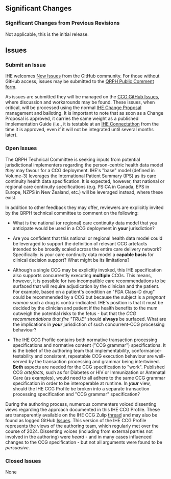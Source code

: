 
## Significant Changes

### Significant Changes from Previous Revisions

Not applicable, this is the initial release.

## Issues

### Submit an Issue

IHE welcomes [New Issues](https://github.com/IHE/QRPH.CCG/issues) from the GitHub community. 
For those without GitHub access, issues may be submitted to the [QRPH Public Comment form](https://www.ihe.net/QRPH_Public_Comments/).

As issues are submitted they will be managed on the [CCG GitHub Issues](https://github.com/IHE/QRPH.CCG/issues), where discussion and workarounds may be found. These issues, when critical, will be processed using the normal [IHE Change Proposal](https://wiki.ihe.net/index.php/Category:CPs) management and balloting. 
It is important to note that as soon as a Change Proposal is approved, it carries the same weight as a published Implementation Guide (i.e., it is testable at an [IHE Connectathon](https://www.ihe.net/participate/connectathon/) from the time it is approved, even if it will not be integrated until several months later).

### Open Issues

The QRPH Technical Committee is seeking inputs from potential jurisdictional implementers regarding the person-centric health data model *they* may favour for a CCG deployment. IHE's "base" model (defined in Volume-3) leverages the International Patient Summary (IPS) as its care continuity health data specification. It is expected, however, that national or regional care continuity specifications (e.g. PS:CA in Canada, EPS in Europe, NZPS in New Zealand, etc.) will be leveraged instead, where these exist. 

In addition to other feedback they may offer, reviewers are explicitly invited by the QRPH technical committee to comment on the following:

- What is the national (or regional) care continuity data model that you anticipate would be used in a CCG deployment in **your** jurisdiction?

- Are you confident that this national or regional health data model could be leveraged to support the definition of relevant CCG artefacts intended to be broadly scaled across the entire care delivery network? Specifically: is your care continuity data model a **capable basis** for clinical decision support? What might be its limitations?

- Although a single CCG may be explicitly invoked, this IHE specification also supports concurrently executing **multiple** CCGs. This means, however, it is possible for two incompatible care recommendations to be surfaced that will require adjudication by the clinician and the patient. For example, based on a patient's condition an "FDA Class-D drug" could be recommended by a CCG but because the subject is a *pregnant woman* such a drug is contra-indicated. IHE's position is that it must be decided by the clinician and patient if the health benefits to the mum outweigh the potential risks to the fetus - but that the *CCG recommendations that fire "TRUE"* should **always** be surfaced. What are the implications in ***your*** jurisdiction of such concurrent-CCG processing behaviour? 

- The IHE CCG Profile contains both normative transaction processing specifications and normative content ("CCG grammar") specifications. It is the belief of the authoring team that implementability, conformance-testability and consistent, repeatable CCG execution behaviour are well-served by the transaction processing and grammar being intertwined. **Both** aspects are needed for the CCG specification to "work". Published CCG *artefacts*, such as for Diabetes or HIV or Immunization or Antenatal Care (as examples), would need to all adhere to the same CCG grammar specification in order to be interoperable at runtime. In ***your*** view, should the IHE CCG Profile be broken into a separate transaction processing specification and "CCG grammar" specification?

During the authoring process, numerous commenters voiced dissenting views regarding the approach documented in this IHE CCG Profile. These are transparently available on the IHE CCG Zulip [thread](https://chat.fhir.org/#narrow/channel/179223-ihe/topic/IHE.20CCG.20Profile.20work.20stream/near/412254666) and may also be found as logged GitHub [Issues](https://github.com/IHE/QRPH.CCG/issues). This version of the IHE CCG Profile represents the views of the authoring team, which regularly met over the course of 2024. Dissenting voices (including from external parties not involved in the authoring) were *heard* - and in many cases influenced changes to the CCG specification - but not all arguments were found to be *persuasive*. 

### Closed Issues

None
